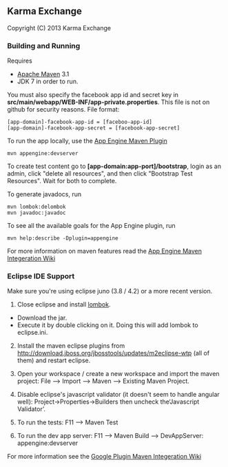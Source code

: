 ## Karma Exchange

Copyright (C) 2013 Karma Exchange

### Building and Running

Requires 
* [Apache Maven](http://maven.apache.org) 3.1
* JDK 7 in order to run.

You must also specify the facebook app id and secret key in **src/main/webapp/WEB-INF/app-private.properties**. This file is not on github for security reasons. File format:

    [app-domain]-facebook-app-id = [faceboo-app-id]
    [app-domain]-facebook-app-secret = [facebook-app-secret]

To run the app locally, use the [App Engine Maven Plugin](http://code.google.com/p/appengine-maven-plugin/)

    mvn appengine:devserver

To create test content go to **[app-domain:app-port]/bootstrap**, login as an admin, click "delete all resources", and then click "Bootstrap Test Resources". Wait for both to complete.

To generate javadocs, run

    mvn lombok:delombok
    mvn javadoc:javadoc

To see all the available goals for the App Engine plugin, run

    mvn help:describe -Dplugin=appengine

For more information on maven features read the [App Engine Maven Integeration Wiki](https://developers.google.com/appengine/docs/java/tools/maven)

### Eclipse IDE Support

Make sure you're using eclipse juno (3.8 / 4.2) or a more recent version.

1. Close eclipse and install [lombok](http://projectlombok.org/). 
  * Download the jar.
  * Execute it by double clicking on it. Doing this will add lombok to eclipse.ini.

2. Install the maven eclipse plugins from http://download.jboss.org/jbosstools/updates/m2eclipse-wtp (all of them) and restart eclipse.

3. Open your workspace / create a new workspace and import the maven project: File --> Import --> Maven --> Existing Maven Project.

4. Disable eclipse's javascript validator (it doesn't seem to handle angular well): Project->Properties->Builders then uncheck the‘Javascript Validator’.

5. To run the tests: F11 --> Maven Test

6. To run the dev app server: F11 --> Maven Build --> DevAppServer: appengine:devserver

For more information see the [Google Plugin Maven Integeration Wiki](https://code.google.com/p/google-web-toolkit/wiki/WorkingWithMaven)

